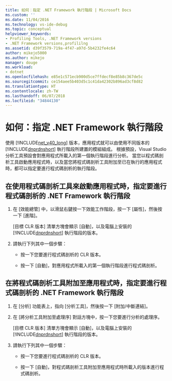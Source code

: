 ```yaml
---
title: 如何︰指定 .NET Framework 執行階段 | Microsoft Docs
ms.custom: ''
ms.date: 11/04/2016
ms.technology: vs-ide-debug
ms.topic: conceptual
helpviewer_keywords:
- Profiling Tools, .NET Framework versions
- .NET Framework versions,profililng
ms.assetid: d39f3579-719a-4f47-a97d-5b4232fe4c64
author: mikejo5000
ms.author: mikejo
manager: douge
ms.workload:
- dotnet
ms.openlocfilehash: e85e1c571ecb900d5ce7ffdecf8e85b8c367de5c
ms.sourcegitcommit: ce154aee5b403d5c1c41da42302b896ad3cf8d82
ms.translationtype: HT
ms.contentlocale: zh-TW
ms.lasthandoff: 06/07/2018
ms.locfileid: "34844130"
---
```

# <a name="how-to-specify-the-net-framework-runtime"></a>如何：指定 .NET Framework 執行階段

使用 [!INCLUDE[net_v40_long](../code-quality/includes/net_v40_long_md.md)] 版本，應用程式就可以由使用不同版本的 [!INCLUDE[dnprdnshort](../code-quality/includes/dnprdnshort_md.md)] 執行階段所建置的模組組成。 根據預設，Visual Studio 分析工具預設會對應用程式所載入的第一個執行階段進行分析。 當您以程式碼剖析工具啟動應用程式時，以及當您將程式碼剖析工具附加至已在執行的應用程式時，都可以指定要進行程式碼剖析的執行階段。

## <a name="to-specify-the-net-framework-run-time-to-profile-when-starting-an-application-with-the-profiler"></a>在使用程式碼剖析工具來啟動應用程式時，指定要進行程式碼剖析的 .NET Framework 執行階段

1. 在 [效能總管] 中，以滑鼠右鍵按一下效能工作階段，按一下 [屬性]，然後按一下 [進階]。

     [目標 CLR 版本] 清單方塊會顯示 [自動]，以及電腦上安裝的 [!INCLUDE[dnprdnshort](../code-quality/includes/dnprdnshort_md.md)] 執行階段的版本。

2. 請執行下列其中一個步驟：

    - 按一下您要進行程式碼剖析的 CLR 版本。

    - 按一下 [自動]，對應用程式所載入的第一個執行階段進行程式碼剖析。

## <a name="to-specify-the-net-framework-run-time-to-profile-when-attaching-the-profiler-to-an-application"></a>在將程式碼剖析工具附加至應用程式時，指定要進行程式碼剖析的 .NET Framework 執行階段

1. 在 [分析] 功能表上，指向 [分析工具]，然後按一下 [附加/中斷連結]。

2. 在 [將分析工具附加至處理序] 對話方塊中，按一下您要進行分析的處理序。

     [目標 CLR 版本] 清單方塊會顯示 [自動]，以及電腦上安裝的 [!INCLUDE[dnprdnshort](../code-quality/includes/dnprdnshort_md.md)] 執行階段的版本。

3. 請執行下列其中一個步驟：

    - 按一下您要進行程式碼剖析的 CLR 版本。

    - 按一下 [自動]，對程式碼剖析工具附加至應用程式時所載入的版本進行程式碼剖析。